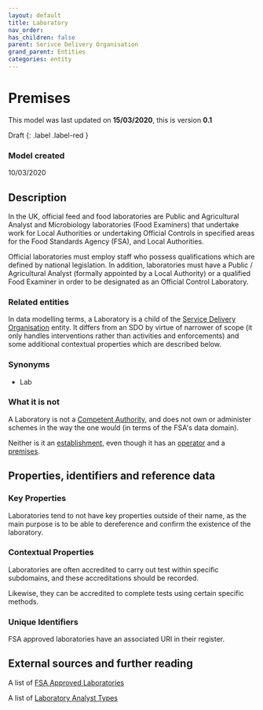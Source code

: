 ```yaml
---
layout: default
title: Laboratory
nav_order:
has_children: false
parent: Serivce Delivery Organisation
grand_parent: Entities
categories: entity
---
```


# Premises
This model was last updated on **15/03/2020**, this is version **0.1**

Draft
{: .label .label-red }

### Model created
10/03/2020

## Description
In the UK, official feed and food laboratories are Public and Agricultural Analyst and Microbiology laboratories (Food Examiners) that undertake work for Local Authorities or undertaking Official Controls in specified areas for the Food Standards Agency (FSA), and Local Authorities.

Official laboratories must employ staff who possess qualifications which are defined by national legislation. In addition, laboratories must have a Public / Agricultural Analyst (formally appointed by a Local Authority) or a qualified Food Examiner in order to be designated as an Official Control Laboratory.

### Related entities
In data modelling terms, a Laboratory is a child of the [Service Delivery Organisation](/enterprise-data-models/entities/service-delivery-organisation.html) entity. It differs from an SDO by virtue of narrower of scope (it only handles interventions rather than activities and enforcements) and some additional contextual properties which are described below.

### Synonyms
*   Lab

### What it is not
A Laboratory is not a [Competent Authority](/enterprise-data-models/entities/competent-authority.html), and does not own or administer schemes in the way the one would (in terms of the FSA's data domain).

Neither is it an [establishment](/enterprise-data-models/entities/establishment.html), even though it has an [operator](/enterprise-data-models/entities/operator.html) and a [premises](/enterprise-data-models/entities/premises.html).

## Properties, identifiers and reference data

### Key Properties
Laboratories tend to not have key properties outside of their name, as the main purpose is to be able to dereference and confirm the existence of the laboratory.

### Contextual Properties
Laboratories are often accredited to carry out test within specific subdomains, and these accreditations should be recorded.

Likewise, they can be accredited to complete tests using certain specific methods.

### Unique Identifiers
FSA approved laboratories have an associated URI in their register.

## External sources and further reading
A list of [FSA Approved Laboratories](http://data.food.gov.uk/codes/controlled-establishments/laboratories/approved-laboratory)

A list of [Laboratory Analyst Types](http://data.food.gov.uk/codes/controlled-establishments/laboratories/analyst-type)
